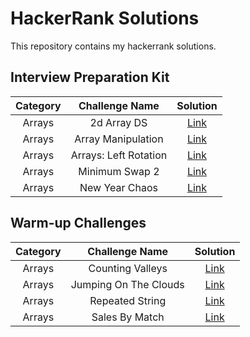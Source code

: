 # HackerRank Solutions

This repository contains my hackerrank solutions.

## Interview Preparation Kit
| Category   |      Challenge Name      |  Solution |
|:----------:|:-------------:|:------:|
| Arrays | 2d Array DS | [Link](https://github.com/ByteBanana/HackerRankSolutions/blob/main/Interview%20Prepare%20Kit/Arrays/2dArray-DS/Solution.java)|
| Arrays | Array Manipulation | [Link](https://github.com/ByteBanana/HackerRankSolutions/blob/main/Interview%20Prepare%20Kit/Arrays/ArrayManipulation/Solution.java)|
| Arrays | Arrays: Left Rotation | [Link](https://github.com/ByteBanana/HackerRankSolutions/blob/main/Interview%20Prepare%20Kit/Arrays/Arrays-LeftRotation/Solution.java)|
| Arrays | Minimum Swap 2 | [Link](https://github.com/ByteBanana/HackerRankSolutions/blob/main/Interview%20Prepare%20Kit/Arrays/MinimumSwap2/Solution.java)|
| Arrays | New Year Chaos | [Link](https://github.com/ByteBanana/HackerRankSolutions/blob/main/Interview%20Prepare%20Kit/Arrays/NewYearChaos/Solution.java)|

## Warm-up Challenges
| Category   |      Challenge Name      |  Solution |
|:----------:|:-------------:|:------:|
| Arrays | Counting Valleys | [Link](https://github.com/ByteBanana/HackerRankSolutions/blob/main/Interview%20Prepare%20Kit/Warm-up%20Challenges/CountingValleys/Solution.java)|
| Arrays | Jumping On The Clouds | [Link](https://github.com/ByteBanana/HackerRankSolutions/blob/main/Interview%20Prepare%20Kit/Warm-up%20Challenges/JumpingOnTheClouds/Solution.java)|
| Arrays | Repeated String | [Link](https://github.com/ByteBanana/HackerRankSolutions/blob/main/Interview%20Prepare%20Kit/Warm-up%20Challenges/RepeatedString/Solution.java)|
| Arrays | Sales By Match | [Link](https://github.com/ByteBanana/HackerRankSolutions/blob/main/Interview%20Prepare%20Kit/Warm-up%20Challenges/SalesByMatch/Solution.java)|
